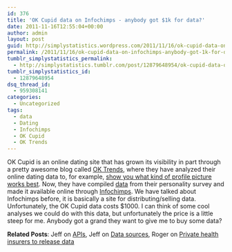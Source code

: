 ```yaml
---
id: 376
title: 'OK Cupid data on Infochimps - anybody got $1k for data?'
date: 2011-11-16T12:55:04+00:00
author: admin
layout: post
guid: http://simplystatistics.wordpress.com/2011/11/16/ok-cupid-data-on-infochimps-anybody-got-1k-for-data
permalink: /2011/11/16/ok-cupid-data-on-infochimps-anybody-got-1k-for-data/
tumblr_simplystatistics_permalink:
  - http://simplystatistics.tumblr.com/post/12879648954/ok-cupid-data-on-infochimps-anybody-got-1k-for-data
tumblr_simplystatistics_id:
  - 12879648954
dsq_thread_id:
  - 959308141
categories:
  - Uncategorized
tags:
  - data
  - Dating
  - Infochimps
  - OK Cupid
  - OK Trends
---
```

OK Cupid is an online dating site that has grown its visibility in part through a pretty awesome blog called <a href="http://blog.okcupid.com/" target="_blank">OK Trends</a>, where they have analyzed their online dating data to, for example, <a href="http://blog.okcupid.com/index.php/the-4-big-myths-of-profile-pictures/" target="_blank">show you what kind of profile picture works best</a>. Now, they have compiled <a href="http://www.infochimps.com/datasets/personality-insights-okcupid-questions-and-answers-by-gender-age" target="_blank">data</a> from their personality survey and made it available online through <a href="http://www.infochimps.com/" target="_blank">Infochimps</a>. We have talked about Infochimps before, it is basically a site for distributing/selling data. Unfortunately, the OK Cupid data costs $1000. I can think of some cool analyses we could do with this data, but unfortunately the price is a little steep for me. Anybody got a grand they want to give me to buy some data? 

**Related Posts**: Jeff on <a href="http://simplystatistics.tumblr.com/post/11237403492/apis" target="_blank">APIs</a>, Jeff on <a href="http://simplystatistics.tumblr.com/post/10410458080/data-sources" target="_blank">Data sources</a>, Roger on <a href="http://simplystatistics.tumblr.com/post/10441403664/private-health-insurers-to-release-data" target="_blank">Private health insurers to release data</a>